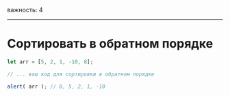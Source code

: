 важность: 4

---

# Сортировать в обратном порядке

```js
let arr = [5, 2, 1, -10, 8];

// ... ваш код для сортировки в обратном порядке

alert( arr ); // 8, 5, 2, 1, -10
```

